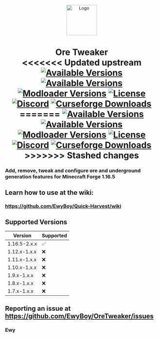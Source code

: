 <p align="center"><img src="https://media.forgecdn.net/avatars/35/543/635926311974223723.png" alt="Logo" width="100" height="100"></p>

<h1 align="center">Ore Tweaker
	<br>
<<<<<<< Updated upstream
		<a href="https://www.curseforge.com/minecraft/mc-mods/ore-tweaker/files">
		    <img src="https://img.shields.io/badge/Supported%20Versions-MC%201.16-00c756?style=for-the-badge" alt="Available Versions"></a>
		<a href="https://www.curseforge.com/minecraft/mc-mods/ore-tweaker/files">
		    <img src="https://img.shields.io/badge/Available%20for-MC%201.7,%201.8,%201.9,%201.10,%201.11,%201.12,%201.16-c70039?style=for-the-badge" alt="Available Versions"></a>
		<a href="https://www.curseforge.com/minecraft/mc-mods/ore-tweaker/files">
		    <img src="https://img.shields.io/badge/Available%20for-FORGE-0669ba?style=for-the-badge" alt="Modloader Versions"></a>
		<a href="https://github.com/EwyBoy/OreTweaker/blob/master/LICENSE.txt">
		    <img src="https://img.shields.io/github/license/EwyBoy/OreTweaker?style=for-the-badge&color=900c3f" alt="License"></a>
		<a href="https://discord.gg/eAsSV8dXX2">
		    <img src="https://img.shields.io/discord/305535757441826817?color=5261f8&label=Discord&logoColor=1d3367&style=for-the-badge" alt="Discord"></a>
		<a href="https://www.curseforge.com/minecraft/mc-mods/ore-tweaker">
		    <img src="https://cf.way2muchnoise.eu/full_242436_downloads.svg" alt="Curseforge Downloads">
		</a>
=======
        <a href="https://www.curseforge.com/minecraft/mc-mods/ore-tweaker/files">
            <img src="https://img.shields.io/badge/Supported%20Versions-MC%201.16-00c756?style=for-the-badge" alt="Available Versions"></a>
        <a href="https://www.curseforge.com/minecraft/mc-mods/ore-tweaker/files">
            <img src="https://img.shields.io/badge/Available%20for-MC%201.7,%201.8,%201.9,%201.10,%201.11,%201.12,%201.16-c70039?style=for-the-badge" alt="Available Versions"></a>
        <a href="https://www.curseforge.com/minecraft/mc-mods/ore-tweaker/files">
            <img src="https://img.shields.io/badge/Available%20for-FORGE-0669ba?style=for-the-badge" alt="Modloader Versions"></a>
        <a href="https://github.com/EwyBoy/OreTweaker/blob/master/LICENSE.txt">
            <img src="https://img.shields.io/github/license/EwyBoy/OreTweaker?style=for-the-badge&color=900c3f" alt="License"></a>
        <a href="https://discord.gg/eAsSV8dXX2">
            <img src="https://img.shields.io/discord/305535757441826817?color=5261f8&label=Discord&logoColor=1d3367&style=for-the-badge" alt="Discord"></a>
        <a href="https://www.curseforge.com/minecraft/mc-mods/ore-tweaker">
            <img src="https://cf.way2muchnoise.eu/full_242436_downloads.svg" alt="Curseforge Downloads"></a><br>
>>>>>>> Stashed changes
    <br>
</h1>

### Add, remove, tweak and configure ore and underground generation features for Minecraft Forge 1.16.5

## Learn how to use at the wiki:
### https://github.com/EwyBoy/Quick-Harvest/wiki

## Supported Versions

|    Version   |      Supported     |
| ------------ | ------------------ |
| 1.16.5-2.x.x | :white_check_mark: |
| 1.12.x-1.x.x | :x:                |
| 1.11.x-1.x.x | :x:                |
| 1.10.x-1.x.x | :x:                |
|  1.9.x-1.x.x | :x:                |
|  1.8.x-1.x.x | :x:                |
|  1.7.x-1.x.x | :x:                |


## Reporting an issue at https://github.com/EwyBoy/OreTweaker/issues


### Ewy 
